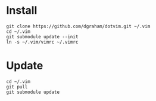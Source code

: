 # Install

```
git clone https://github.com/dgraham/dotvim.git ~/.vim
cd ~/.vim
git submodule update --init
ln -s ~/.vim/vimrc ~/.vimrc
```

# Update

```
cd ~/.vim
git pull
git submodule update
```
